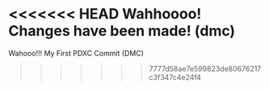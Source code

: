 <<<<<<< HEAD
Wahhoooo! Changes have been made! (dmc)
=======
Wahooo!!! My First PDXC Commit (DMC)
>>>>>>> 7777d58ae7e599823de80676217c3f347c4e24f4
